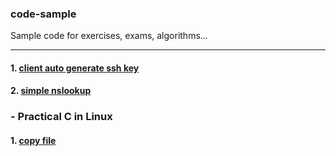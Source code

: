 ### code-sample
Sample code for exercises, exams, algorithms...

---

#### 1. [client auto generate ssh key](https://github.com/ctnguyenvn/code-sample/tree/master/ssh-gen)

#### 2. [simple nslookup](https://github.com/ctnguyenvn/code-sample/tree/master/simple-nslookup)

### - Practical C in Linux

#### 1. [copy file](https://github.com/ctnguyenvn/code-sample/tree/master/Linux-C/copyfile)

